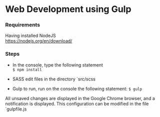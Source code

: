 # Web Development using Gulp

### Requirements


Having installed NodeJS  
https://nodejs.org/en/download/

### Steps

- In the console, type the following statement  
`$ npm install`

- SASS edit files in the directory `src/scss

- Gulp to run, run on the console the following statement:  `$ gulp`


All unsaved changes are displayed in the Google Chrome browser, and a notification is displayed. This configuration can be modified in the file `gulpfile.js
